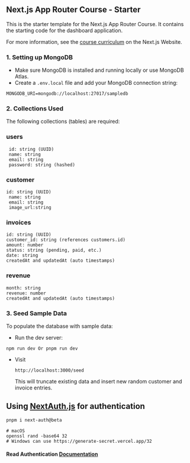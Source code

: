 ## Next.js App Router Course - Starter

This is the starter template for the Next.js App Router Course. It contains the starting code for the dashboard application.

For more information, see the [course curriculum](https://nextjs.org/learn) on the Next.js Website.


### 1. Setting up MongoDB

- Make sure MongoDB is installed and running locally or use MongoDB Atlas.
- Create a `.env.local` file and add your MongoDB connection string:

```env
MONGODB_URI=mongodb://localhost:27017/sampledb
```

### 2. Collections Used

The following collections (tables) are required:

### users

     id: string (UUID)
     name: string
     email: string
     password: string (hashed)

### customer
    id: string (UUID)
     name: string
     email: string
     image_url:string

### invoices

    id: string (UUID)
    customer_id: string (references customers.id)
    amount: number
    status: string (pending, paid, etc.)
    date: string
    createdAt and updatedAt (auto timestamps)

### revenue

    month: string
    revenue: number
    createdAt and updatedAt (auto timestamps)
    

### 3. Seed Sample Data
To populate the database with sample data:
* Run the dev server:
``` 
npm run dev Or pnpm run dev
```
* Visit

    `http://localhost:3000/seed`
    
    This will truncate existing data and insert new random customer and invoice entries.


## Using [NextAuth.js](https://nextjs.authjs.dev/) for authentication

```bash
pnpm i next-auth@beta
```

```
# macOS
openssl rand -base64 32
# Windows can use https://generate-secret.vercel.app/32
```

#### Read Authentication [Documentation](https://nextjs.org/learn/dashboard-app/adding-authentication)